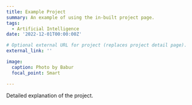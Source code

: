```yaml
---
title: Example Project
summary: An example of using the in-built project page.
tags:
  - Artificial Intelligence
date: '2022-12-01T00:00:00Z'

# Optional external URL for project (replaces project detail page).
external_link: ''

image:
  caption: Photo by Babur
  focal_point: Smart

---
```


  Detailed explanation of the project.
  
